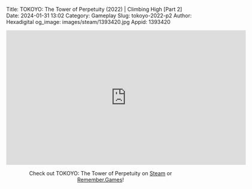 Title: TOKOYO: The Tower of Perpetuity (2022) | Climbing High [Part 2]
Date: 2024-01-31 13:02
Category: Gameplay
Slug: tokoyo-2022-p2
Author: Hexadigital
og_image: images/steam/1393420.jpg
Appid: 1393420

<center><iframe src="https://www.youtube.com/embed/FN1LlLMVWKY?feature=oembed" allow="accelerometer; autoplay; encrypted-media; gyroscope; picture-in-picture" width="640" height="360" frameborder="0"></iframe>

Check out TOKOYO: The Tower of Perpetuity on [Steam](https://store.steampowered.com/app/1393420/?curator_clanid=34633900) or [Remember.Games](https://remember.games/game/6572/tokoyo-the-tower-of-perpetuity/)!</center>